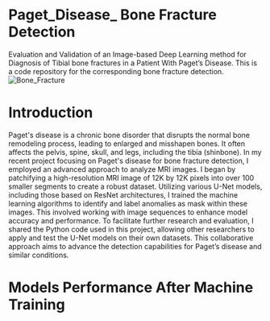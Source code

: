 # Paget_Disease_ Bone Fracture Detection
Evaluation and Validation of an Image-based Deep Learning method for Diagnosis of Tibial bone fractures in a Patient With Paget’s Disease.
This is a code repository for the corresponding bone fracture detection. 
![Bone_Fracture](https://github.com/user-attachments/assets/6d04bc7d-a186-49cb-8cd1-887b6e786ba4)

# Introduction 
Paget's disease is a chronic bone disorder that disrupts the normal bone remodeling process, leading to enlarged and misshapen bones. It often affects the pelvis, spine, skull, and legs, including the tibia (shinbone).
In my recent project focusing on Paget's disease for bone fracture detection, I employed an advanced approach to analyze MRI images. I began by patchifying a high-resolution MRI image of 12K by 12K pixels into over 100 smaller segments to create a robust dataset. Utilizing various U-Net models, including those based on ResNet architectures, I trained the machine learning algorithms to identify and label anomalies as mask within these images. This involved working with image sequences to enhance model accuracy and performance. To facilitate further research and evaluation, I shared the Python code used in this project, allowing other researchers to apply and test the U-Net models on their own datasets. This collaborative approach aims to advance the detection capabilities for Paget’s disease and similar conditions.

# Models Performance After Machine Training










